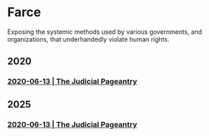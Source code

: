 # Farce
Exposing the systemic methods used by various governments, and organizations, that underhandedly violate human rights.

## 2020

### [2020-06-13 | The Judicial Pageantry](https://github.com/just-noticeable/farce/blob/master/the-judicial-pageantry.md) 

## 2025

### [2020-06-13 | The Judicial Pageantry](https://github.com/just-noticeable/farce/blob/master/patterns-of-derelict-behaviours-among-state-sponsored-entities-in-india.md) 

